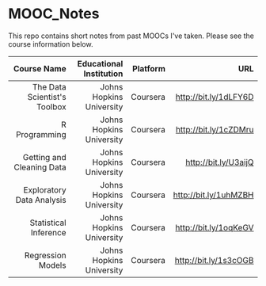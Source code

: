 MOOC_Notes
==========

This repo contains short notes from past MOOCs I've taken.  Please see the course information below.


|Course Name                 |Educational Institution  |  Platform    |URL                  |
|---------------------------:|------------------------:|-------------:|--------------------:|
|The Data Scientist's Toolbox|Johns Hopkins University |Coursera      |http://bit.ly/1dLFY6D|
|R Programming               |Johns Hopkins University |Coursera      |http://bit.ly/1cZDMru|
|Getting and Cleaning Data   |Johns Hopkins University |Coursera      |http://bit.ly/U3aijQ |
|Exploratory Data Analysis   |Johns Hopkins University |Coursera      |http://bit.ly/1uhMZBH|
|Statistical Inference       |Johns Hopkins University |Coursera      |http://bit.ly/1oqKeGV|
|Regression Models           |Johns Hopkins University |Coursera      |http://bit.ly/1s3cOGB|

